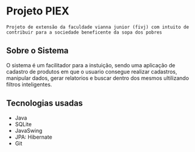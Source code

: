 # Projeto PIEX

``` Projeto de extensão da faculdade vianna junior (fivj) com intuito de contribuir para a sociedade beneficente da sopa dos pobres ```

## Sobre o Sistema

O sistema é um facilitador para a instuição, sendo uma aplicação de cadastro de produtos em que o usuario consegue realizar cadastros, manipular dados, gerar relatorios e buscar dentro dos mesmos ultilizando filtros inteligentes. 

## Tecnologias usadas

* Java
* SQLite
* JavaSwing
* JPA: Hibernate
* Git




